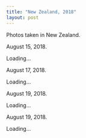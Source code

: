 ```yaml
---
title: "New Zealand, 2018"
layout: post
---
```

Photos taken in New Zealand.

<!--more-->

August 15, 2018.
<div 
  id="gallery01" 
  class="demo-gallery" 
  api-key="ee0922f5337183f08f4e40b606816a98"
  gallery-user="134183092@N05"
  gallery-name="2018 NZ-OZ"
  tags="20180815">Loading...
</div>

August 17, 2018.

<div 
  id="gallery02" 
  class="demo-gallery" 
  api-key="ee0922f5337183f08f4e40b606816a98"
  gallery-user="134183092@N05"
  gallery-name="2018 NZ-OZ"
  tags="20180817">Loading...
</div>

August 19, 2018.

<div 
  id="gallery03" 
  class="demo-gallery" 
  api-key="ee0922f5337183f08f4e40b606816a98"
  gallery-user="134183092@N05"
  gallery-name="2018 NZ-OZ"
  tags="20180819">Loading...
</div>

August 19, 2018.

<div 
  id="gallery04" 
  class="demo-gallery" 
  api-key="ee0922f5337183f08f4e40b606816a98"
  gallery-user="134183092@N05"
  gallery-name="2018 NZ-OZ"
  tags=".*">Loading...
</div>

